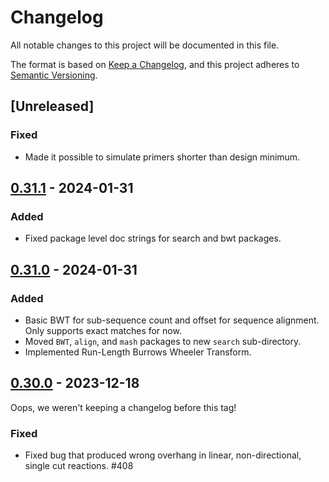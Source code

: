 # Changelog

All notable changes to this project will be documented in this file.

The format is based on [Keep a Changelog](https://keepachangelog.com/en/1.0.0/),
and this project adheres to [Semantic Versioning](https://semver.org/spec/v2.0.0.html).

## [Unreleased]

### Fixed
 - Made it possible to simulate primers shorter than design minimum.

## [0.31.1] - 2024-01-31

### Added
- Fixed package level doc strings for search and bwt packages.

[0.31.1]: https://github.com/TimothyStiles/poly/releases/tag/v0.31.0

## [0.31.0] - 2024-01-31

### Added
- Basic BWT for sub-sequence count and offset for sequence alignment. Only supports exact matches for now.
- Moved `BWT`, `align`, and `mash` packages to new `search` sub-directory.
- Implemented Run-Length Burrows Wheeler Transform.

[0.31.0]: https://github.com/TimothyStiles/poly/releases/tag/v0.31.0


## [0.30.0] - 2023-12-18
Oops, we weren't keeping a changelog before this tag!

### Fixed
-  Fixed bug that produced wrong overhang in linear, non-directional, single cut reactions. #408 

[0.30.0]: https://github.com/TimothyStiles/poly/releases/tag/v0.30.0
